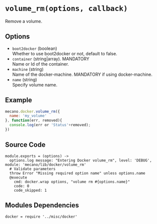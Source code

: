 
# `volume_rm(options, callback)`

Remove a volume. 

## Options

*   `boot2docker` (boolean)   
    Whether to use boot2docker or not, default to false.   
*   `container` (string|array). MANDATORY   
    Name or Id of the container.   
*   `machine` (string)   
    Name of the docker-machine. MANDATORY if using docker-machine.   
*   `name` (string)   
    Specify volume name.   

## Example

```javascript
mecano.docker.volume_rm({
  name: 'my_volume'
}, function(err, removed){
  console.log(err or 'Status'+removed);
})
```

## Source Code

    module.exports = (options) ->
      options.log message: "Entering Docker volume_rm", level: 'DEBUG', module: 'mecano/lib/docker/volume_rm'
      # Validate parameters
      throw Error "Missing required option name" unless options.name
      @execute
        cmd: docker.wrap options, "volume rm #{options.name}"
        code: 0
        code_skipped: 1

## Modules Dependencies

    docker = require '../misc/docker'
